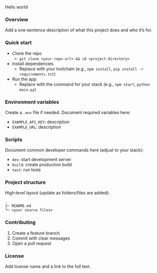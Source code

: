 Hello world

### Overview
Add a one‑sentence description of what this project does and who it’s for.

### Quick start
- Clone the repo
  - `git clone <your-repo-url> && cd <project-directory>`
- Install dependencies
  - Replace with your toolchain (e.g., `npm install`, `pip install -r requirements.txt`)
- Run the app
  - Replace with the command for your stack (e.g., `npm start`, `python main.py`)

### Environment variables
Create a `.env` file if needed. Document required variables here:
- `EXAMPLE_API_KEY`: description
- `EXAMPLE_URL`: description

### Scripts
Document common developer commands here (adjust to your stack):
- `dev`: start development server
- `build`: create production build
- `test`: run tests

### Project structure
High‑level layout (update as folders/files are added):
```text
.
├─ README.md
└─ <your source files>
```

### Contributing
1. Create a feature branch
2. Commit with clear messages
3. Open a pull request

### License
Add license name and a link to the full text.
